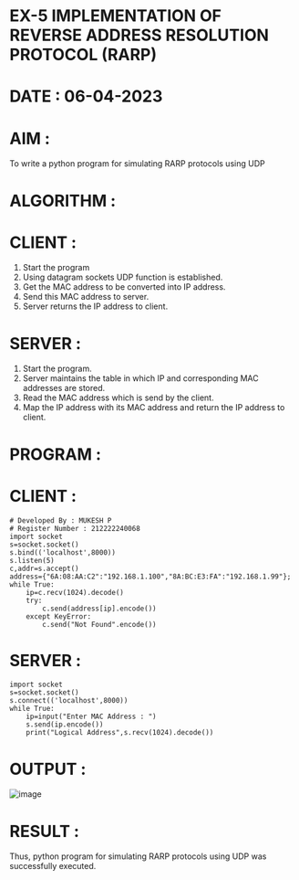 # EX-5 IMPLEMENTATION OF REVERSE ADDRESS RESOLUTION PROTOCOL (RARP)
# DATE : 06-04-2023
# AIM :
To write a python program for simulating RARP protocols using UDP

# ALGORITHM :
# CLIENT :
1. Start the program
2. Using datagram sockets UDP function is established.
3. Get the MAC address to be converted into IP address.
4. Send this MAC address to server.
5. Server returns the IP address to client.

# SERVER :
1. Start the program.
2. Server maintains the table in which IP and corresponding MAC addresses are stored.
3. Read the MAC address which is send by the client.
4. Map the IP address with its MAC address and return the IP address to client.

# PROGRAM :
# CLIENT :
```
# Developed By : MUKESH P
# Register Number : 212222240068
import socket
s=socket.socket()
s.bind(('localhost',8000))
s.listen(5)
c,addr=s.accept()
address={"6A:08:AA:C2":"192.168.1.100","8A:BC:E3:FA":"192.168.1.99"};
while True:
    ip=c.recv(1024).decode()
    try:
        c.send(address[ip].encode())
    except KeyError:
        c.send("Not Found".encode())
 ```
# SERVER :
```
import socket
s=socket.socket()
s.connect(('localhost',8000))
while True:
    ip=input("Enter MAC Address : ")
    s.send(ip.encode())
    print("Logical Address",s.recv(1024).decode())
```
# OUTPUT :
![image](https://github.com/Kishore2o/EX-5/assets/118679883/d9d3e4b4-05aa-4455-9ae0-97c0b6c5dfae)
# RESULT :
Thus, python program for simulating RARP protocols using UDP was successfully executed.

